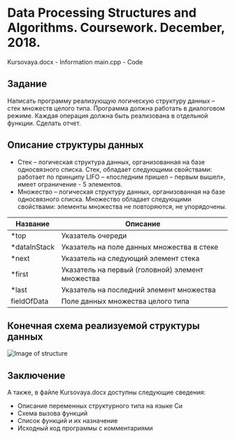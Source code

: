 # Data Processing Structures and Algorithms. Coursework. December, 2018.
Kursovaya.docx - Information
main.cpp - Code

## Задание
Написать программу реализующую логическую структуру данных – стек множеств целого типа. Программа должна работать в диалоговом режиме. Каждая операция должна быть реализована в отдельной функции. Сделать отчет.
## Описание структуры данных
* Стек – логическая структура данных, организованная на базе односвязного списка. Стек, обладает следующими свойствами: работает по принципу LIFO – «последним пришел – первым вышел», имеет ограничение - 5 элементов. 
* Множество – логическая структуру данных, организованная на базе односвязного списка. Множество обладает следующими свойствами: элементы множества не повторяются, не упорядочены.

| Название     |Описание                                          |
|--------------|--------------------------------------------------|
| *top         | Указатель очереди                                |
| *dataInStack | Указатель на поле данных множества в стеке       |
| *next        | Указатель на следующий элемент стека             | 
| *first       | Указатель на первый (головной) элемент множества |
| *last        | Указатель на последний элемент множества         |
| fieldOfData  | Поле данных множества целого типа                |

## Конечная схема реализуемой структуры данных
![Image of structure](https://github.com/kdm1t/SaDataPA-coursework-2018/blob/master/structure.png)

## Заключение
А также, в файле Kursovaya.docx доступны следующие сведения:
* Описание переменных структурного типа на языке Си
* Схема вызова функций
* Список функций и их назначение
* Исходный код программы с комментариями
